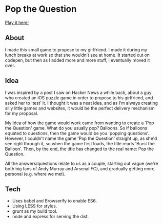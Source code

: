 # Pop the Question
[Play it here!](http://www.popthequestion.uk)

## About
I made this small game to propose to my girlfriend. I made it during my lunch breaks at work so that she wouldn't see at home. It started out on codepen, but then as I added more and more stuff, I eventually moved it over.

## Idea
I was inspired by a post I saw on Hacker News a while back, about a guy who created an iOS puzzle game in order to propose to his girlfriend, and asked her to 'test' it. I thought it was a neat idea, and as I'm always creating silly little games and websites, it would be the perfect delivery mechanism for my proposal.

My idea of how the game would work came from wanting to create a 'Pop the Question' game. What do you usually pop? Balloons. So if balloons equated to questions, then the game would be you 'popping questions'. However, I couldn't name the game 'Pop the Question' straight up, as she'd see right through it, so when the game first loads, the title reads 'Burst the Balloon'. Then, by the end, the title has changed to the real name: Pop the Question.

All the answers/questions relate to us as a couple, starting out vague (we're both big fans of Andy Murray and Arsenal FC), and gradually getting more personal (e.g. where we met).

## Tech
 - Uses babel and Browserify to enable ES6.
 - Using LESS for styles.
 - grunt as my build tool.
 - node and express for serving the dist.
